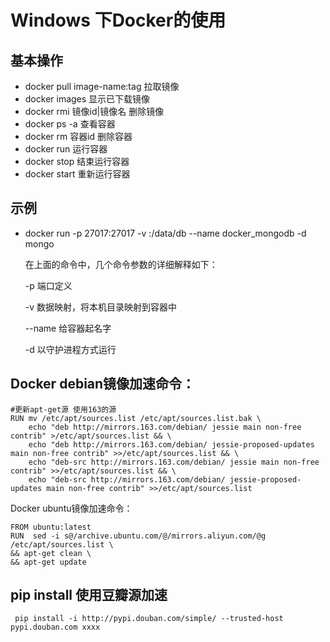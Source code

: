 # Windows 下Docker的使用

## 基本操作

- docker pull image-name:tag  拉取镜像
- docker images 显示已下载镜像
- docker rmi 镜像id|镜像名  删除镜像
- docker ps -a 查看容器
- docker rm 容器id  删除容器
- docker run 运行容器
- docker stop 结束运行容器
- docker start 重新运行容器

## 示例

- docker run -p 27017:27017 -v <LocalDirectoryPath>:/data/db --name docker_mongodb -d mongo

  在上面的命令中，几个命令参数的详细解释如下：

  -p  端口定义

  -v 数据映射，将本机目录映射到容器中

  --name 给容器起名字

  -d 以守护进程方式运行

## Docker debian镜像加速命令：

```
#更新apt-get源 使用163的源
RUN mv /etc/apt/sources.list /etc/apt/sources.list.bak \
    echo "deb http://mirrors.163.com/debian/ jessie main non-free contrib" >/etc/apt/sources.list && \
    echo "deb http://mirrors.163.com/debian/ jessie-proposed-updates main non-free contrib" >>/etc/apt/sources.list && \
    echo "deb-src http://mirrors.163.com/debian/ jessie main non-free contrib" >>/etc/apt/sources.list && \
    echo "deb-src http://mirrors.163.com/debian/ jessie-proposed-updates main non-free contrib" >>/etc/apt/sources.list
```

Docker ubuntu镜像加速命令：

```
FROM ubuntu:latest
RUN  sed -i s@/archive.ubuntu.com/@/mirrors.aliyun.com/@g /etc/apt/sources.list \
&& apt-get clean \
&& apt-get update
```



## pip install 使用豆瓣源加速

```
 pip install -i http://pypi.douban.com/simple/ --trusted-host pypi.douban.com xxxx
```

